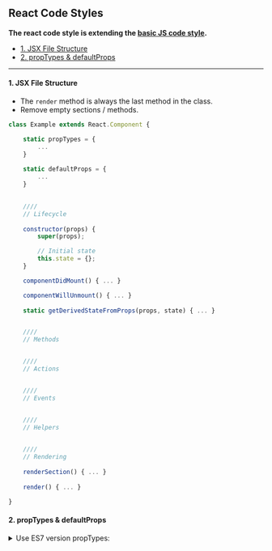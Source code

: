 ## React Code Styles

**The react code style is extending the [basic JS code style](../README.md).**

- [1. JSX File Structure](#1-jsx-file-structure)
- [2. propTypes & defaultProps](#2-proptypes--defaultprops)

----

#### 1. JSX File Structure
* The `render` method is always the last method in the class.
* Remove empty sections / methods.

```js
class Example extends React.Component {

    static propTypes = {
        ...
    }
    
    static defaultProps = {
        ...
    }
    

    ////
    // Lifecycle
	
    constructor(props) {
        super(props);

        // Initial state
        this.state = {};
    }

    componentDidMount() { ... }

    componentWillUnmount() { ... }
    
    static getDerivedStateFromProps(props, state) { ... }


    ////
    // Methods


    ////
    // Actions


    ////
    // Events


    ////
    // Helpers
    

    ////
    // Rendering
    
    renderSection() { ... }
    
    render() { ... }

}
```

#### 2. propTypes & defaultProps
<details><summary>Use ES7 version propTypes:</summary>
  
<br>
<br>

**Good:**
```js
class Example extends React.Component {

  static propTypes = {
	  ...
  }
	
  static defaultProps = {
	  ...
  }

}
```

<br> 

**Bad:**

```js
class Example extends React.Component {
	...
}

Example.propTypes = {
	...
}

Example.defaultProps = {
	...
}
```
</details>
